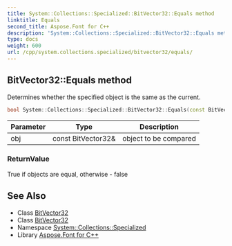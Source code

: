 ```yaml
---
title: System::Collections::Specialized::BitVector32::Equals method
linktitle: Equals
second_title: Aspose.Font for C++
description: 'System::Collections::Specialized::BitVector32::Equals method. Determines whether the specified object is the same as the current in C++.'
type: docs
weight: 600
url: /cpp/system.collections.specialized/bitvector32/equals/
---
```

## BitVector32::Equals method


Determines whether the specified object is the same as the current.

```cpp
bool System::Collections::Specialized::BitVector32::Equals(const BitVector32 &obj)
```


| Parameter | Type | Description |
| --- | --- | --- |
| obj | const BitVector32\& | object to be compared |

### ReturnValue

True if objects are equal, otherwise - false

## See Also

* Class [BitVector32](../)
* Class [BitVector32](../)
* Namespace [System::Collections::Specialized](../../)
* Library [Aspose.Font for C++](../../../)
